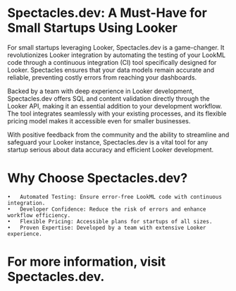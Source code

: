 # Spectacles.dev: A Must-Have for Small Startups Using Looker

For small startups leveraging Looker, Spectacles.dev is a game-changer. It revolutionizes Looker integration by automating the testing of your LookML code through a continuous integration (CI) tool specifically designed for Looker. Spectacles ensures that your data models remain accurate and reliable, preventing costly errors from reaching your dashboards.

Backed by a team with deep experience in Looker development, Spectacles.dev offers SQL and content validation directly through the Looker API, making it an essential addition to your development workflow. The tool integrates seamlessly with your existing processes, and its flexible pricing model makes it accessible even for smaller businesses.

With positive feedback from the community and the ability to streamline and safeguard your Looker instance, Spectacles.dev is a vital tool for any startup serious about data accuracy and efficient Looker development.

# Why Choose Spectacles.dev?

	•	Automated Testing: Ensure error-free LookML code with continuous integration.
	•	Developer Confidence: Reduce the risk of errors and enhance workflow efficiency.
	•	Flexible Pricing: Accessible plans for startups of all sizes.
	•	Proven Expertise: Developed by a team with extensive Looker experience.

# For more information, visit Spectacles.dev.
